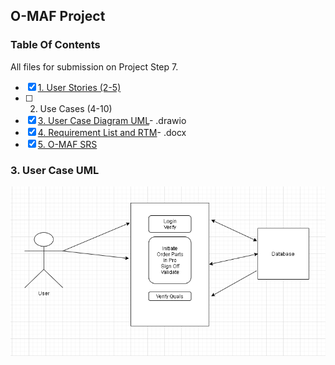 ## O-MAF Project
### Table Of Contents
All files for submission on Project Step 7.

- [X] [1. User Stories (2-5)](https://github.com/gowebUSA/MSSA-Project/blob/master/TSQL/Project-Step-7/User%20Story.docx)
- [ ] 2. Use Cases (4-10)
- [X] [3. User Case Diagram UML](#3-user-case-uml)- .drawio
- [X] [4. Requirement List and RTM](https://github.com/gowebUSA/MSSA-Project/blob/master/TSQL/Project-Step-7/Requirement%20List%20and%20RTM.docx)- .docx
- [X] [5. O-MAF SRS](https://github.com/gowebUSA/MSSA-Project/blob/master/TSQL/Project-Step-7/O-MAF%20srs.docx)

### 3. User Case UML
![User Case Diagram UML](Case%20UML.png)
